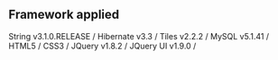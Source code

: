 ## Framework applied
String v3.1.0.RELEASE /
Hibernate v3.3 /
Tiles v2.2.2 /
MySQL v5.1.41 /
HTML5 /
CSS3 /
JQuery v1.8.2 /
JQuery UI v1.9.0 /

